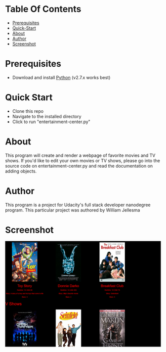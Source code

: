 <h1>Table Of Contents</h1>
  <ul>
    <li><a href="#Prerequisites">Prerequisites</a></li>
    <li><a href="#Quick-Start">Quick-Start</a></li>
    <li><a href="#About">About</a></li>
    <li><a href="#Author">Author</a></li>
    <li><a href="#Screenshot">Screenshot</a></li>
  </ul>
<a name="Prerequisites"><h1>Prerequisites</h1></a>
  <ul>
    <li>Download and install <a href="https://www.python.org/downloads/">Python</a> (v2.7.x works best)</li>
  </ul>
<a name="Quick-Start"><h1>Quick Start</h1></a>
<ul>
  <li>Clone this repo</li>
  <li>Navigate to the installed directory</li>
  <li>Click to run "entertainment-center.py"</li>
</ul>
<a name="About"><h1>About</h1></a>
  <p>This program will create and render a webpage of favorite movies and TV shows.
  If you'd like to edit your own movies or TV shows, please go into the source code
  on entertainment-center.py and read the documentation on adding objects. </p>
<a name="Author"><h1>Author</h1></a>
  <p>This program is a project for Udacity's full stack developer nanodegree program.
  This particular project was authored by William Jellesma</p>
<a name="Screenshot"><h1>Screenshot</h1></a>
<img src="Sample.PNG" />
